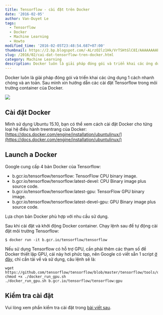 ```yaml
---
title: Tensorflow - cài đặt trên Docker
date: '2016-02-05'
author: Van-Duyet Le
tags:
  - Tensorflow
  - Docker
  - Machine Learning
  - Howto
modified_time: '2016-02-05T23:48:54.687+07:00'
thumbnail: https://2.bp.blogspot.com/-ALrzO2lz1Hk/VrTSHtGlC8I/AAAAAAAAPHE/ZFPNvhh_PPA/s1600/CYJ-8P4WkAQtAqp.png
slug: /2016/02/cai-dat-tensorflow-tren-docker.html
category: Machine Learning
description: Docker luôn là giải pháp đóng gói và triển khai các ứng dụng 1 cách nhanh chóng và an toàn. Sau mình xin hướng dẫn các cài đặt Tensorflow trong môi trường container của Docker.
---
```


Docker luôn là giải pháp đóng gói và triển khai các ứng dụng 1 cách nhanh chóng và an toàn. Sau mình xin hướng dẫn các cài đặt Tensorflow trong môi trường container của Docker.

![](https://2.bp.blogspot.com/-ALrzO2lz1Hk/VrTSHtGlC8I/AAAAAAAAPHE/ZFPNvhh_PPA/s400/CYJ-8P4WkAQtAqp.png)

## Cài đặt Docker

Mình sử dụng Ubuntu 15.10, bạn có thể xem cách cài đặt Docker cho từng loại hệ điều hành treentrang của Docker: [https://docs.docker.com/engine/installation/ubuntulinux/](https://docs.docker.com/engine/installation/ubuntulinux/)

## Launch a Docker

Google cung cấp 4 bản Docker của Tensorflow:

- b.gcr.io/tensorflow/tensorflow: TensorFlow CPU binary image.
- b.gcr.io/tensorflow/tensorflow:latest-devel: CPU Binary image plus source code.
- b.gcr.io/tensorflow/tensorflow:latest-gpu: TensorFlow GPU binary image.
- b.gcr.io/tensorflow/tensorflow:latest-devel-gpu: GPU Binary image plus source code.

Lựa chọn bản Docker phù hợp với nhu cầu sử dụng.

Sau khi cài đặt và khởi động Docker container. Chạy lệnh sau để tự động cài đặt môi trường Tensorflow:

```
$ docker run -it b.gcr.io/tensorflow/tensorflow
```

Nếu sử dụng Tensorflow có hỗ trợ GPU, cần phải thêm các tham số để Docker thiết lập GPU, cái này hơi phức tạp, nên Google có viết sẵn 1 script [ở đây](https://github.com/tensorflow/tensorflow/blob/master/tensorflow/tools/docker/docker_run_gpu.sh), chỉ cần tải về và sử dụng, câu lệnh sẽ là:

```
wget https://github.com/tensorflow/tensorflow/blob/master/tensorflow/tools/docker/docker_run_gpu.sh
chmod +x ./docker_run_gpu.sh
./docker_run_gpu.sh b.gcr.io/tensorflow/tensorflow:gpu
```

## Kiểm tra cài đặt

Vui lòng xem phần kiểm tra cài đặt trong [bài viết sau](https://blog.duyet.net/2016/02/tensorflow-huong-dan-cai-at-tren-ubuntu.html).
